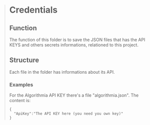 > # Credentials
>
> ## Function
> The function of this folder is to save the JSON files that has the API KEYS and others secrets informations, relationed to this project.
>
> ## Structure
> Each file in the folder has informations about its API.
> 
> ### Examples
>
> For the Algorithmia API KEY there's a file "algorithmia.json". The content is:
> ```
> {
>   "ApiKey":"The API KEY here (you need you own key)"
> }
> ```
>
>
